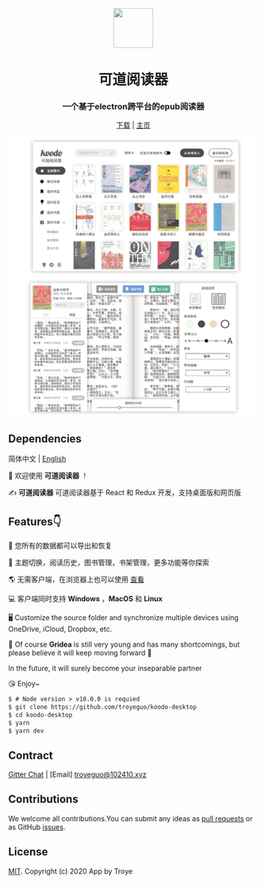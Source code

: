<div align="center">
  <a href="https://gridea.dev">
    <img src="assets/icon.ico"  width="80px" height="80px">
  </a>
  <h1 align="center">
    可道阅读器
  </h1>
  <h3 align="center">
    一个基于electron跨平台的epub阅读器
  </h3>

[下载](https://github.com/troyeguo/koodo-desktop/releases) | [主页](http://koodo.102410.xyz/)

  <!-- <a href="https://github.com/getgridea/gridea/releases/latest">
    <img src="https://img.shields.io/github/release/getgridea/gridea.svg?style=flat-square" alt="">
  </a>

  <a href="https://github.com/getgridea/gridea/blob/master/LICENSE">
    <img src="https://img.shields.io/github/license/getgridea/gridea.svg?style=flat-square" alt="">
  </a>
  
  <a href="https://github.com/getgridea/gridea/releases/latest">
    <img alt="GitHub All Releases" src="https://img.shields.io/github/downloads/getgridea/gridea/total.svg?color=%2312b886&style=flat-square">
  </a> -->

</div>

<div align="center">
  <img src="/screenshot/manager.jpg" >
</div>
<div align="center">
  <img src="/screenshot/reader.jpg" >
</div>

## Dependencies

简体中文 | [English](https://github.com/troyeguo/koodo-desktop/blob/master/README.md)

<!-- **[CHANGELOG](https://github.com/getgridea/gridea/blob/master/CHANGELOG.md)** -->

👏 欢迎使用 **可道阅读器** ！

✍️ **可道阅读器** 可道阅读器基于 React 和 Redux 开发，支持桌面版和网页版

## Features👇

📝 您所有的数据都可以导出和恢复

🌉 主题切换，阅读历史，图书管理，书架管理，更多功能等你探索

🌎 无需客户端，在浏览器上也可以使用 [查看](http://reader.102410.xyz)

💻 客户端同时支持 **Windows** ，**MacOS** 和 **Linux**

🖥 Customize the source folder and synchronize multiple devices using OneDrive, iCloud, Dropbox, etc.

🌱 Of course **Gridea** is still very young and has many shortcomings, but please believe it will keep moving forward 🏃

In the future, it will surely become your inseparable partner

😘 Enjoy~

<!-- ## Development

If you want to contribute code, please check the [Contribution Guide](https://github.com/getgridea/gridea/wiki/%E8%B4%A1%E7%8C%AE%E6%8C%87%E5%8D%97) in advance. -->

```shell
$ # Node version > v10.0.0 is requied
$ git clone https://github.com/troyeguo/koodo-desktop
$ cd koodo-desktop
$ yarn
$ yarn dev
```

## Contract

[Gitter Chat](https://gitter.im/koodo-reader/community?utm_source=share-link&utm_medium=link&utm_campaign=share-link) | [Email] troyeguo@102410.xyz

<!-- ## Example Screenshots

<div align="center">
  <img src="./files/themes.png">
</div> -->

## Contributions

We welcome all contributions.You can submit any ideas as [pull requests](https://github.com/troyeguo/koodo-desktop/pulls) or as GitHub [issues](https://github.com/troyeguo/koodo-desktop/issues).

<!-- ## Donation -->

<div>
  <!-- <img src="./files/wechat.png" width="240px"> -->
</div>

## License

[MIT](https://github.com/troyeguo/koodo-desktop/blob/master/LICENSE). Copyright (c) 2020 App by Troye
